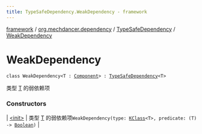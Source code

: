 ```yaml
---
title: TypeSafeDependency.WeakDependency - framework
---
```


[framework](../../../index.html) / [org.mechdancer.dependency](../../index.html) / [TypeSafeDependency](../index.html) / [WeakDependency](./index.html)

# WeakDependency

`class WeakDependency<T : `[`Component`](../../-component/index.html)`> : `[`TypeSafeDependency`](../index.html)`<T>`

类型 [T](index.html#T) 的弱依赖项

### Constructors

| [&lt;init&gt;](-init-.html) | 类型 [T](index.html#T) 的弱依赖项`WeakDependency(type: `[`KClass`](https://kotlinlang.org/api/latest/jvm/stdlib/kotlin.reflect/-k-class/index.html)`<T>, predicate: (T) -> `[`Boolean`](https://kotlinlang.org/api/latest/jvm/stdlib/kotlin/-boolean/index.html)`)` |

